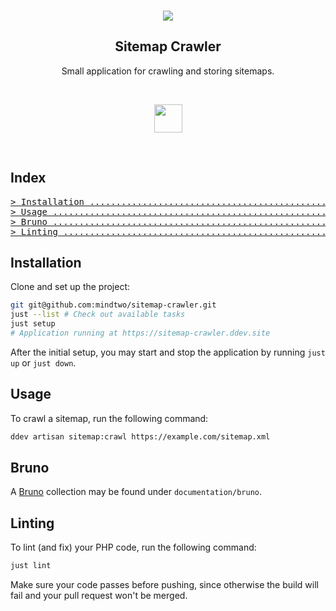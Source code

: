 <br />
<div align="center">
  <p align="center"> 
    <a href="https://php.net/" target="_blank"><img src="https://img.shields.io/badge/php-%3E%3D%208.2-8892BF.svg"></a>
  </p>

  <strong>
    <h2 align="center">Sitemap Crawler</h2>
  </strong>

  <p align="center">
    Small application for crawling and storing sitemaps.
  </p>

  <br>

  <p align="center">
    <a href="https://laravel.com/">
      <img src="https://www.vectorlogo.zone/logos/laravel/laravel-icon.svg" height="45" />
    </a>
  </p>
</div>
<br />

## Index

<pre>
<a href="#installation"
>> Installation ..................................................................... </a>
<a href="#usage"
>> Usage ............................................................................ </a>
<a href="#bruno"
>> Bruno ............................................................................ </a>
<a href="#linting"
>> Linting .......................................................................... </a>
</pre>

## Installation

Clone and set up the project:

```bash
git git@github.com:mindtwo/sitemap-crawler.git
just --list # Check out available tasks
just setup
# Application running at https://sitemap-crawler.ddev.site
```

After the initial setup, you may start and stop the application by running `just up` or `just down`.

## Usage

To crawl a sitemap, run the following command:

```bash
ddev artisan sitemap:crawl https://example.com/sitemap.xml
```

## Bruno

A [Bruno](https://www.usebruno.com/) collection may be found under `documentation/bruno`.

## Linting

To lint (and fix) your PHP code, run the following command:

```bash
just lint
```

Make sure your code passes before pushing, since otherwise the build will fail and your pull request
won't be merged.
